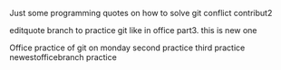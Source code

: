 Just some programming quotes on how to solve git conflict contribut2

editquote branch to practice git like in office part3. this is new one

Office practice of git on monday
second practice
third practice
newestofficebranch practice